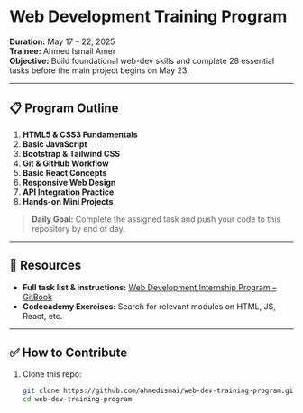 # Web Development Training Program

**Duration:** May 17 – 22, 2025  
**Trainee:** Ahmed Ismail Amer  
**Objective:** Build foundational web-dev skills and complete 28 essential tasks before the main project begins on May 23.

---

## 📋 Program Outline

1. **HTML5 & CSS3 Fundamentals**  
2. **Basic JavaScript**  
3. **Bootstrap & Tailwind CSS**  
4. **Git & GitHub Workflow**  
5. **Basic React Concepts**  
6. **Responsive Web Design**  
7. **API Integration Practice**  
8. **Hands-on Mini Projects**

> **Daily Goal:** Complete the assigned task and push your code to this repository by end of day.

---

## 🔗 Resources

- **Full task list & instructions:** [Web Development Internship Program – GitBook](#)  
- **Codecademy Exercises:** Search for relevant modules on HTML, JS, React, etc.

---

## ✅ How to Contribute

1. Clone this repo:  
   ```bash
   git clone https://github.com/ahmedismai/web-dev-training-program.git
   cd web-dev-training-program
